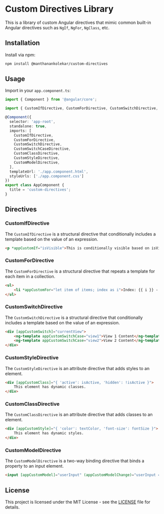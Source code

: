 # Custom Directives Library

This is a library of custom Angular directives that mimic common built-in Angular directives such as `NgIf`, `NgFor`, `NgClass`, etc.

## Installation

Install via npm:

```bash
npm install @manthanankolekar/custom-directives
```

## Usage

Import in your `app.component.ts`:

```typescript
import { Component } from '@angular/core';

import { CustomIfDirective, CustomForDirective, CustomSwitchDirective, CustomSwitchCaseDirective, CustomClassDirective, CustomStyleDirective, CustomModelDirective } from '@manthanankolekar/custom-directives';

@Component({
  selector: 'app-root',
  standalone: true,
  imports: [
    CustomIfDirective,
    CustomForDirective,
    CustomSwitchDirective,
    CustomSwitchCaseDirective,
    CustomClassDirective,
    CustomStyleDirective,
    CustomModelDirective,
  ],
  templateUrl: './app.component.html',
  styleUrls: ['./app.component.css']
})
export class AppComponent {
  title = 'custom-directives';
}
```

## Directives

### CustomIfDirective

The `CustomIfDirective` is a structural directive that conditionally includes a template based on the value of an expression.

```html
<p *appCustomIf="isVisible">This is conditionally visible based on isVisible.</p>
```

### CustomForDirective

The `CustomForDirective` is a structural directive that repeats a template for each item in a collection.

```html
<ul>
    <li *appCustomFor="let item of items; index as i">Index: {{ i }} - Item: {{ item }}</li>
</ul>
```

### CustomSwitchDirective

The `CustomSwitchDirective` is a structural directive that conditionally includes a template based on the value of an expression.

```html
<div [appCustomSwitch]="currentView">
    <ng-template appCustomSwitchCase="view1">View 1 Content</ng-template>
    <ng-template appCustomSwitchCase="view2">View 2 Content</ng-template>
</div>
```

### CustomStyleDirective

The `CustomStyleDirective` is an attribute directive that adds styles to an element.

```html
<div [appCustomClass]="{ 'active': isActive, 'hidden': !isActive }">
    This element has dynamic classes.
</div>
```

### CustomClassDirective

The `CustomClassDirective` is an attribute directive that adds classes to an element.

```html
<div [appCustomStyle]="{ 'color': textColor, 'font-size': fontSize }">
    This element has dynamic styles.
</div>
```

### CustomModelDirective

The `CustomModelDirective` is a two-way binding directive that binds a property to an input element.

```html
<input [appCustomModel]="userInput" (appCustomModelChange)="userInput = $event">
```

## License

This project is licensed under the MIT License - see the [LICENSE](LICENSE) file for details.
